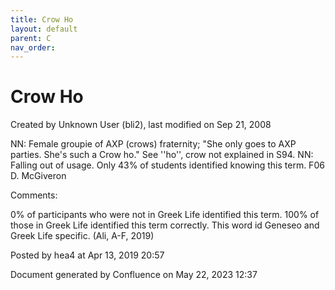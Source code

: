 ```yaml
---
title: Crow Ho
layout: default
parent: C
nav_order:
---
```


# Crow Ho

Created by  Unknown User (bli2), last modified on Sep 21, 2008

NN: Female groupie of AXP (crows) fraternity; &quot;She only goes to AXP parties. She's such a Crow ho.&quot; See ''ho'', crow not explained in S94. NN: Falling out of usage. Only 43% of students identified knowing this term. F06 D. McGiveron

Comments:

0% of participants who were not in Greek Life identified this term. 100% of those in Greek Life identified this term correctly. This word id Geneseo and Greek Life specific. (Ali, A-F, 2019)

Posted by hea4 at Apr 13, 2019 20:57

Document generated by Confluence on May 22, 2023 12:37


